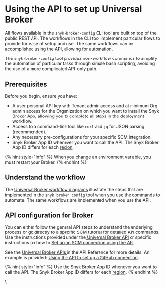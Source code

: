 # Using the API to set up Universal Broker

All flows available in the `snyk-broker-config` CLI tool are built on top of the public REST API. The workflows in the CLI tool implement particular flows to provide for ease of setup and use. The same workflows can be accomplished using  the API, allowing for automation.

The `snyk-broker-config` tool provides non-workflow commands to simplify the automation of particular tasks through simple bash scripting, avoiding the use of a more complicated API-only path.

## Prerequisites

Before you begin, ensure you have:

* A user personal API key with Tenant admin access and at minimum Org admin access for the Organization on which you want to install the Snyk Broker App, allowing you to complete all steps in the deployment workflow.
* Access to a command-line tool like `curl` and `jq` for JSON parsing (recommended).
* Any necessary pre-configurations for your specific SCM integration.
* Snyk Broker App ID whenever you want to call the API. The Snyk Broker App ID differs for each [region](../../../../working-with-snyk/regional-hosting-and-data-residency.md#broker-client-urls).

{% hint style="info" %}
When you change an environment variable, you must restart your Broker.
{% endhint %}

## Understand the workflow

The [Universal Broker workflow diagrams](universal-broker-workflow-diagrams.md) illustrate the steps that are implemented in the `snyk broker config` tool when you use the commands to automate. The same workflows are implemented when you use the API.

## API configuration for Broker

You can either follow the general API steps to understand the underlying process or go directly to a specific SCM tutorial for detailed API commands. Use the instructions provided under the[ Universal Broker API](../../../../snyk-api/reference/universal-broker.md) or specific instructions on how to [Set up an SCM connection using the API](using-the-api-to-set-up-a-github-connection.md).&#x20;

See the [Universal Broker APIs ](../../../../snyk-api/reference/universal-broker.md)in the API Reference for more details. An example is provided: [Using the API to set up a GitHub connection](using-the-api-to-set-up-a-github-connection.md).

{% hint style="info" %}
Use the Snyk Broker App ID whenever you want to call the API. The Snyk Broker App ID differs for each [region](../../../../working-with-snyk/regional-hosting-and-data-residency.md#broker-client-urls).
{% endhint %}

\

